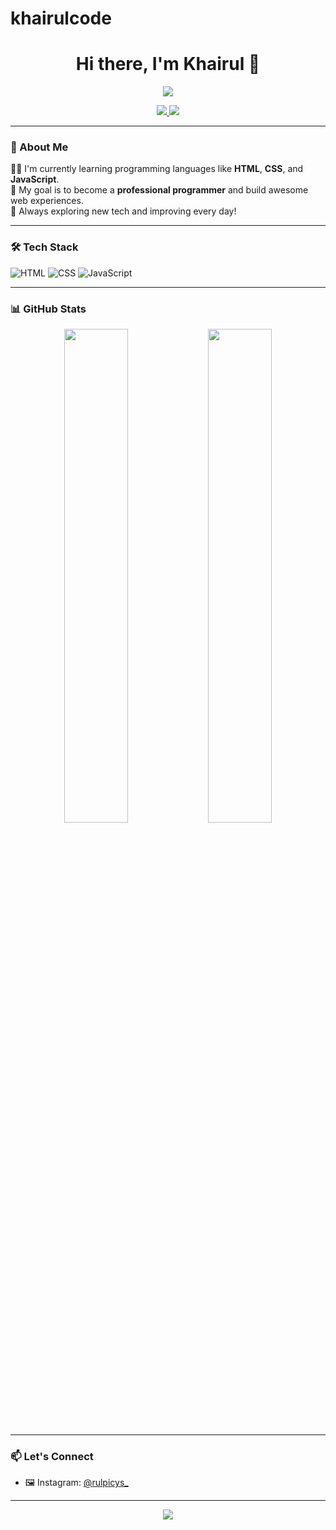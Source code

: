 
# khairulcode  
<h1 align="center">Hi there, I'm Khairul 👋</h1>

<p align="center">
  <img src="https://readme-typing-svg.herokuapp.com?color=36BCF7&size=24&center=true&vCenter=true&lines=Learning+Web+Development;Aspiring+Programmer;HTML,+CSS+%26+JavaScript+Enthusiast" />
</p>

<p align="center">
  <a href="https://github.com/khairulcode">
    <img src="https://img.shields.io/github/followers/khairulcode?label=Follow&style=social">
  </a>
  <a href="https://www.instagram.com/rulpicys_?igsh=dDVjZHpwYzA0ajZk">
    <img src="https://img.shields.io/badge/Instagram-@rulpicys_-E4405F?style=flat-square&logo=instagram&logoColor=white" />
  </a>
</p>

---

### 🌙 About Me

🧑‍💻 I'm currently learning programming languages like **HTML**, **CSS**, and **JavaScript**.  
🎯 My goal is to become a **professional programmer** and build awesome web experiences.  
🚀 Always exploring new tech and improving every day!

---

### 🛠️ Tech Stack

![HTML](https://img.shields.io/badge/-HTML5-000?&logo=html5&logoColor=E34F26)
![CSS](https://img.shields.io/badge/-CSS3-000?&logo=css3&logoColor=1572B6)
![JavaScript](https://img.shields.io/badge/-JavaScript-000?&logo=javascript&logoColor=F7DF1E)

---

### 📊 GitHub Stats

<p align="center">
  <img src="https://github-readme-stats.vercel.app/api?username=khairulcode&show_icons=true&theme=tokyonight" width="45%" />
  <img src="https://github-readme-stats.vercel.app/api/top-langs/?username=khairulcode&layout=compact&theme=tokyonight" width="45%" />
</p>

---

### 📫 Let's Connect

- 🖼️ Instagram: [@rulpicys_](https://www.instagram.com/rulpicys_?igsh=dDVjZHpwYzA0ajZk)

---

<p align="center">
  <img src="https://capsule-render.vercel.app/api?type=waving&color=0:1f1f1f,100:0f0f0f&height=100&section=footer"/>
</p>


<!--
**khairulmadanycode/khairulmadanycode** is a ✨ _special_ ✨ repository because its `README.md` (this file) appears on your GitHub profile.

Here are some ideas to get you started:

- 🔭 I’m currently working on ...
- 🌱 I’m currently learning ...
- 👯 I’m looking to collaborate on ...
- 🤔 I’m looking for help with ...
- 💬 Ask me about ...
- 📫 How to reach me: ...
- 😄 Pronouns: ...
- ⚡ Fun fact: ...
-->
